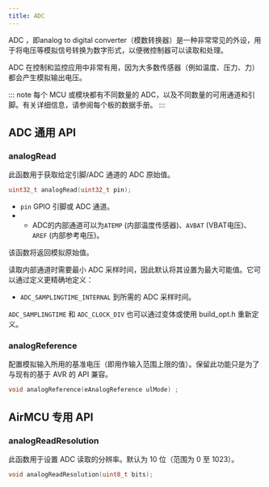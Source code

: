 ```yaml
---
title: ADC
---
```


ADC ，即analog to digital converter（模数转换器）是一种非常常见的外设，用于将电压等模拟信号转换为数字形式，以便微控制器可以读取和处理。

ADC 在控制和监控应用中非常有用，因为大多数传感器（例如温度、压力、力）都会产生模拟输出电压。

::: note
每个 MCU 或模块都有不同数量的 ADC，以及不同数量的可用通道和引脚。有关详细信息，请参阅每个板的数据手册。
:::

## ADC 通用 API

### analogRead

此函数用于获取给定引脚/ADC 通道的 ADC 原始值。

```cpp
uint32_t analogRead(uint32_t pin);
```

- `pin` GPIO 引脚或 ADC 通道。
- - ADC的内部通道可以为`ATEMP` (内部温度传感器)、`AVBAT` (VBAT电压)、`AREF` (内部参考电压)。

该函数将返回模拟原始值。

读取内部通道时需要最小 ADC 采样时间，因此默认将其设置为最大可能值。它可以通过定义更精确地定义：

- `ADC_SAMPLINGTIME_INTERNAL` 到所需的 ADC 采样时间。

`ADC_SAMPLINGTIME` 和 `ADC_CLOCK_DIV` 也可以通过变体或使用 build_opt.h 重新定义。

### analogReference

配置模拟输入所用的基准电压（即用作输入范围上限的值）。保留此功能只是为了与现有的基于 AVR 的 API 兼容。

```cpp
void analogReference(eAnalogReference ulMode) ;
```

## AirMCU 专用 API

### analogReadResolution

此函数用于设置 ADC 读取的分辨率。默认为 10 位（范围为 0 至 1023）。

```cpp
void analogReadResolution(uint8_t bits);
```
